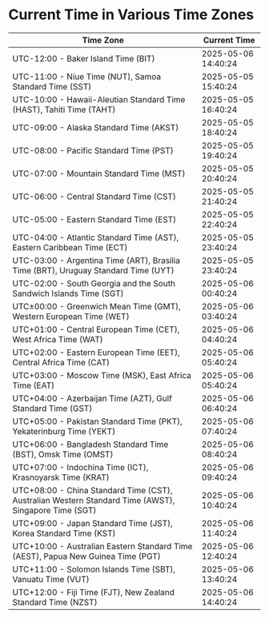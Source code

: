 # Current Time in Various Time Zones

| Time Zone | Current Time |
|-----------|--------------|
| UTC-12:00 - Baker Island Time (BIT) | 2025-05-06 14:40:24 |
| UTC-11:00 - Niue Time (NUT), Samoa Standard Time (SST) | 2025-05-05 15:40:24 |
| UTC-10:00 - Hawaii-Aleutian Standard Time (HAST), Tahiti Time (TAHT) | 2025-05-05 16:40:24 |
| UTC-09:00 - Alaska Standard Time (AKST) | 2025-05-05 18:40:24 |
| UTC-08:00 - Pacific Standard Time (PST) | 2025-05-05 19:40:24 |
| UTC-07:00 - Mountain Standard Time (MST) | 2025-05-05 20:40:24 |
| UTC-06:00 - Central Standard Time (CST) | 2025-05-05 21:40:24 |
| UTC-05:00 - Eastern Standard Time (EST) | 2025-05-05 22:40:24 |
| UTC-04:00 - Atlantic Standard Time (AST), Eastern Caribbean Time (ECT) | 2025-05-05 23:40:24 |
| UTC-03:00 - Argentina Time (ART), Brasília Time (BRT), Uruguay Standard Time (UYT) | 2025-05-05 23:40:24 |
| UTC-02:00 - South Georgia and the South Sandwich Islands Time (SGT) | 2025-05-06 00:40:24 |
| UTC±00:00 - Greenwich Mean Time (GMT), Western European Time (WET) | 2025-05-06 03:40:24 |
| UTC+01:00 - Central European Time (CET), West Africa Time (WAT) | 2025-05-06 04:40:24 |
| UTC+02:00 - Eastern European Time (EET), Central Africa Time (CAT) | 2025-05-06 05:40:24 |
| UTC+03:00 - Moscow Time (MSK), East Africa Time (EAT) | 2025-05-06 05:40:24 |
| UTC+04:00 - Azerbaijan Time (AZT), Gulf Standard Time (GST) | 2025-05-06 06:40:24 |
| UTC+05:00 - Pakistan Standard Time (PKT), Yekaterinburg Time (YEKT) | 2025-05-06 07:40:24 |
| UTC+06:00 - Bangladesh Standard Time (BST), Omsk Time (OMST) | 2025-05-06 08:40:24 |
| UTC+07:00 - Indochina Time (ICT), Krasnoyarsk Time (KRAT) | 2025-05-06 09:40:24 |
| UTC+08:00 - China Standard Time (CST), Australian Western Standard Time (AWST), Singapore Time (SGT) | 2025-05-06 10:40:24 |
| UTC+09:00 - Japan Standard Time (JST), Korea Standard Time (KST) | 2025-05-06 11:40:24 |
| UTC+10:00 - Australian Eastern Standard Time (AEST), Papua New Guinea Time (PGT) | 2025-05-06 12:40:24 |
| UTC+11:00 - Solomon Islands Time (SBT), Vanuatu Time (VUT) | 2025-05-06 13:40:24 |
| UTC+12:00 - Fiji Time (FJT), New Zealand Standard Time (NZST) | 2025-05-06 14:40:24 |
